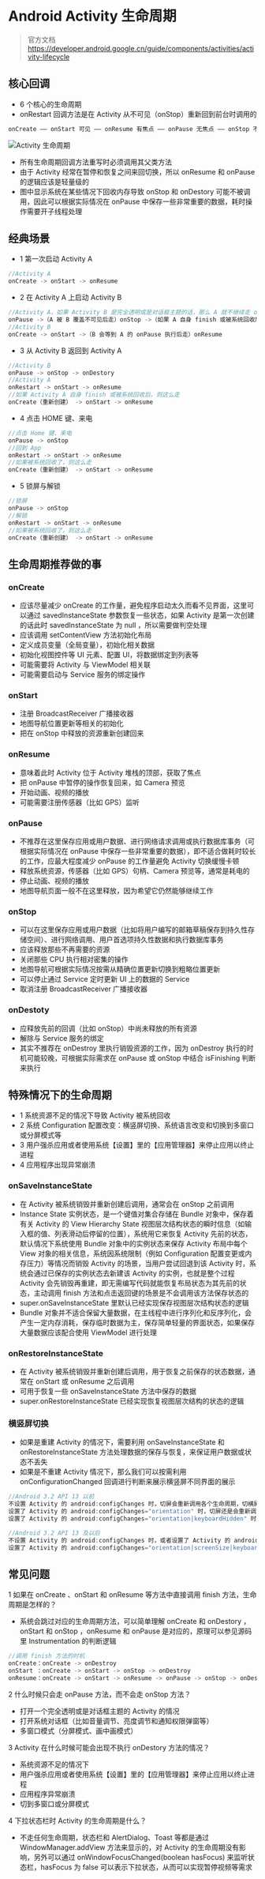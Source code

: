 # Android Activity 生命周期
> 官方文档 https://developer.android.google.cn/guide/components/activities/activity-lifecycle

## 核心回调
- 6 个核心的生命周期
- onRestart 回调方法是在 Activity 从不可见（onStop）重新回到前台时调用的
```java
onCreate —— onStart 可见 —— onResume 有焦点 —— onPause 无焦点 —— onStop 不可见 —— onDestory
```

![Activity 生命周期](https://developer.android.google.cn/guide/components/images/activity_lifecycle.png "https://developer.android.google.cn/guide/components/images/activity_lifecycle.png")

- 所有生命周期回调方法重写时必须调用其父类方法
- 由于 Activity 经常在暂停和恢复之间来回切换，所以 onResume 和 onPause 的逻辑应该是轻量级的
- 图中显示系统在某些情况下回收内存导致 onStop 和 onDestory 可能不被调用，因此可以根据实际情况在 onPause 中保存一些非常重要的数据，耗时操作需要开子线程处理

## 经典场景
- 1 第一次启动 Activity A
```java
//Activity A
onCreate -> onStart -> onResume
```

- 2 在 Activity A 上启动 Activity B    
```java
//Activity A，如果 Activity B 是完全透明或是对话框主题的话，那么 A 就不继续走 onStop 了
onPause ->（A 被 B 覆盖不可见后走）onStop ->（如果 A 自身 finish 或被系统回收后走）onDestory
//Activity B
onCreate -> onStart ->（B 会等到 A 的 onPause 执行后走）onResume
```

- 3 从 Activity B 返回到 Activity A  
```java
//Activity B
onPause -> onStop -> onDestory
//Activity A
onRestart -> onStart -> onResume
//如果 Activity A 自身 finish 或被系统回收后，则这么走
onCreate（重新创建） -> onStart -> onResume
```

- 4 点击 HOME 键、来电
```java
//点击 Home 键、来电
onPause -> onStop
//回到 App
onRestart -> onStart -> onResume  
//如果被系统回收了，则这么走
onCreate（重新创建） -> onStart -> onResume
```

- 5 锁屏与解锁
```java
//锁屏
onPause -> onStop
//解锁
onRestart -> onStart -> onResume
//如果被系统回收了，则这么走
onCreate（重新创建） -> onStart -> onResume
```

## 生命周期推荐做的事
### onCreate
- 应该尽量减少 onCreate 的工作量，避免程序启动太久而看不见界面，这里可以通过 savedInstanceState 参数恢复一些状态，如果 Activity 是第一次创建的话此时 savedInstanceState 为 null ，所以需要做判空处理
- 应该调用 setContentView 方法初始化布局
- 定义成员变量（全局变量），初始化相关数据
- 初始化视图控件等 UI 元素、配置 UI，将数据绑定到列表等 
- 可能需要将 Activity 与 ViewModel 相关联
- 可能需要启动与 Service 服务的绑定操作

### onStart
- 注册 BroadcastReceiver 广播接收器
- 地图导航位置更新等相关的初始化
- 把在 onStop 中释放的资源重新创建回来

### onResume
- 意味着此时 Activity 位于 Activity 堆栈的顶部，获取了焦点
- 把 onPause 中暂停的操作恢复回来，如 Camera 预览
- 开始动画、视频的播放
- 可能需要注册传感器（比如 GPS）监听

### onPause
- 不推荐在这里保存应用或用户数据、进行网络请求调用或执行数据库事务（可根据实际情况在 onPause 中保存一些非常重要的数据），即不适合做耗时较长的工作，应最大程度减少 onPause 的工作量避免 Activity 切换缓慢卡顿
- 释放系统资源，传感器（比如 GPS）句柄、Camera 预览等，通常是耗电的
- 停止动画、视频的播放
- 地图导航页面一般不在这里释放，因为希望它仍然能够继续工作

### onStop
- 可以在这里保存应用或用户数据（比如将用户编写的邮箱草稿保存到持久性存储空间）、进行网络调用、用户首选项持久性数据和执行数据库事务
- 应该释放那些不再需要的资源
- 关闭那些 CPU 执行相对密集的操作
- 地图导航可根据实际情况按需从精确位置更新切换到粗略位置更新
- 可以停止通过 Service 定时更新 UI 上的数据的 Service
- 取消注册 BroadcastReceiver 广播接收器

### onDestoty
- 应释放先前的回调（比如 onStop）中尚未释放的所有资源
- 解除与 Service 服务的绑定
- 其实不推荐在 onDestroy 里执行销毁资源的工作，因为 onDestroy 执行的时机可能较晚，可根据实际需求在
onPause 或 onStop 中结合 isFinishing 判断来执行


## 特殊情况下的生命周期
- 1 系统资源不足的情况下导致 Activity 被系统回收
- 2 系统 Configuration 配置改变：横竖屏切换、系统语言改变和切换到多窗口或分屏模式等
- 3 用户强杀应用或者使用系统【设置】里的【应用管理器】来停止应用以终止进程
- 4 应用程序出现异常崩溃

### onSaveInstanceState
- 在 Activity 被系统销毁并重新创建后调用，通常会在 onStop 之前调用
- Instance State 实例状态，是一个键值对集合存储在 Bundle 对象中，保存着有关 Activity 的 View Hierarchy State 视图层次结构状态的瞬时信息（如输入框的值、列表滑动后停留的位置），系统用它来恢复 Activity 先前的状态，默认情况下系统使用 Bundle 对象中的实例状态来保存 Activity 布局中每个 View 对象的相关信息，系统因系统限制（例如 Configuration 配置变更或内存压力）等情况而销毁 Activity 的场景，当用户尝试回退到该 Activity 时，系统会通过已保存的实例状态去新建该 Activity 的实例，也就是整个过程 Activity 会先销毁再重建，即无需编写代码就能恢复布局状态为其先前的状态，主动调用 finish 方法和点击返回键的场景是不会调用该方法保存状态的
- super.onSaveInstanceState 里默认已经实现保存视图层次结构状态的逻辑
- Bundle 对象并不适合保留大量数据，在主线程中进行序列化和反序列化，会产生一定内存消耗，保存临时数据为主，保存简单轻量的界面状态，如果保存大量数据应该配合使用 ViewModel 进行处理

### onRestoreInstanceState
- 在 Activity 被系统销毁并重新创建后调用，用于恢复之前保存的状态数据，通常在 onStart 或 onResume 之后调用
- 可用于恢复一些 onSaveInstanceState 方法中保存的数据
- super.onRestoreInstanceState 已经实现恢复视图层次结构的状态的逻辑

### 横竖屏切换
- 如果是重建 Activity 的情况下，需要利用 onSaveInstanceState 和 onRestoreInstanceState 方法处理数据的保存与恢复，来保证用户数据或状态不丢失
- 如果是不重建 Activity 情况下，那么我们可以按需利用 onConfigurationChanged 回调进行判断来展示横竖屏不同界面的展示

```java
//Android 3.2 API 13 以前
不设置 Activity 的 android:configChanges 时，切屏会重新调用各个生命周期，切横屏时会执行一次，切竖屏时会执行两次
设置了 Activity 的 android:configChanges="orientation" 时，切屏还是会重新调用各个生命周期，切横、竖屏时都只会执行一次
设置了 Activity 的 android:configChanges="orientation|keyboardHidden" 时，切屏不会重新调用各个生命周期，只会执行 onConfigurationChanged 方法

//Android 3.2 API 13 及以后
不设置 Activity 的 android:configChanges 时，或者设置了 Activity 的 android:configChanges="orientation" 时，或者设置了 Activity 的android:configChanges="orientation|keyboardHidden" 时，切屏会重新调用各个生命周期，切横屏时会执行一次，切竖屏时会执行一次
设置了 Activity 的 android:configChanges="orientation|screenSize|keyboardHidden"，切屏不会重新调用各个生命周期，只会执行 onConfigurationChanged 方法
```

## 常见问题
1 如果在 onCreate 、onStart 和 onResume 等方法中直接调用 finish 方法，生命周期是怎样的？
- 系统会跳过对应的生命周期方法，可以简单理解 onCreate 和 onDestory ，onStart 和 onStop ，onResume 和 onPause 是对应的，原理可以参见源码里 Instrumentation 的判断逻辑

```java
//调用 finish 方法的时机
onCreate：onCreate -> onDestroy
onStart ：onCreate -> onStart -> onStop -> onDestroy
onResume：onCreate -> onStart -> onResume -> onPause -> onStop -> onDestroy
```

2 什么时候只会走 onPause 方法，而不会走 onStop 方法？
- 打开一个完全透明或是对话框主题的 Activity 的情况
- 打开系统对话框（比如音量调节、亮度调节和通知权限弹窗等）
- 多窗口模式（分屏模式、画中画模式）

3 Activity 在什么时候可能会出现不执行 onDestory 方法的情况？
- 系统资源不足的情况下
- 用户强杀应用或者使用系统【设置】里的【应用管理器】来停止应用以终止进程
- 应用程序异常崩溃
- 切到多窗口或分屏模式

4 下拉状态栏时 Activity 的生命周期是什么？
- 不走任何生命周期，状态栏和 AlertDialog、Toast 等都是通过 WindowManager.addView 方法来显示的，对 Activity 的生命周期没有影响，另外可以通过 onWindowFocusChanged(boolean hasFocus) 来监听状态栏，hasFocus 为 false 可以表示下拉状态，从而可以实现暂停视频等需求

